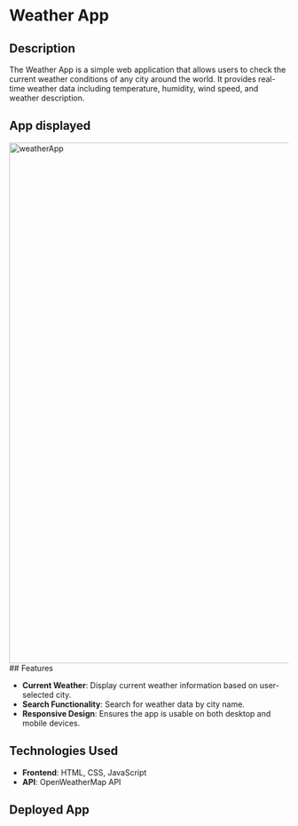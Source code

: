 # Weather App

## Description

The Weather App is a simple web application that allows users to check the current weather conditions of any city around the world. 
It provides real-time weather data including temperature, humidity, wind speed, and weather description.

## App displayed 

<img width="937" alt="weatherApp" src="https://github.com/lukestano22/Weather-App/assets/147096339/9c702b15-90db-4170-975d-81c297295ae8">
## Features

- **Current Weather**: Display current weather information based on user-selected city.
- **Search Functionality**: Search for weather data by city name.
- **Responsive Design**: Ensures the app is usable on both desktop and mobile devices.

## Technologies Used

- **Frontend**: HTML, CSS, JavaScript
- **API**: OpenWeatherMap API

## Deployed App
